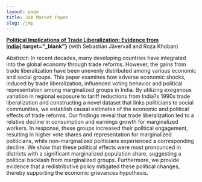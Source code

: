 ```yaml
---
layout: page
title: Job Market Paper
slug: /jmp
---
```


**[Political Implications of Trade Liberalization: Evidence from India](https://ryumatsuura.github.io/files/jkm_2024_india.pdf){:target="_blank"}** (with Sebastian J&auml;vervall and Roza Khoban)

*Abstract*: In recent decades, many developing countries have integrated into the global economy through trade reforms. However, the gains from trade liberalization have been unevenly distributed among various economic and social groups. This paper examines how adverse economic shocks, induced by trade liberalization, influenced voting behavior and political representation among marginalized groups in India. By utilizing exogenous variation in regional exposure to tariff reductions from India?s 1990s trade liberalization and constructing a novel dataset that links politicians to social communities, we establish causal estimates of the economic and political effects of trade reforms. Our findings reveal that trade liberalization led to a relative decline in consumption and earnings growth for marginalized workers. In response, these groups increased their political engagement, resulting in higher vote shares and representation for marginalized politicians, while non-marginalized politicians experienced a corresponding decline. We show that these political effects were most pronounced in districts with a significant marginalized population share, suggesting a political backlash from marginalized groups. Furthermore, we provide evidence that a redistributive policy mitigated these political changes, thereby supporting the economic grievances hypothesis.